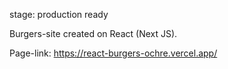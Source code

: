 stage: production ready

Burgers-site created on React (Next JS).

Page-link: https://react-burgers-ochre.vercel.app/

